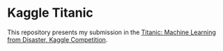 # Kaggle Titanic
This repository presents my submission in the [Titanic: Machine Learning from Disaster, Kaggle Competition](https://www.kaggle.com/c/titanic).
